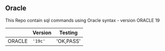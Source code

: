 ## Oracle  

This Repo contain sql commands using Oracle syntax - version ORACLE 19

|                |Version                          |Testing                         |
|----------------|-------------------------------|-----------------------------|
|ORACLE 		 |`'19c'`            			 |'OK,PASS'            		   |